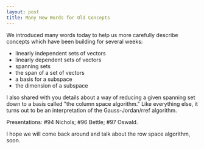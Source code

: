 ```yaml
---
layout: post
title: Many New Words for Old Concepts
---
```


We introduced many words today to help us more carefully describe concepts which
have been building for several weeks:

  - linearly independent sets of vectors
  - linearly dependent sets of vectors
  - spanning sets
  - the span of a set of vectors
  - a basis for a subspace
  - the dimension of a subspace

I also shared with you details about a way of reducing a given spanning set down to
a basis called "the column space algorithm." Like everything else, it turns out
to be an interpretation of the Gauss-Jordan/rref algorithm.

Presentations: \#94 Nichols; \#96 Bettle; \#97 Oswald.

I hope we will come back around and talk about the row space algorithm, soon.
